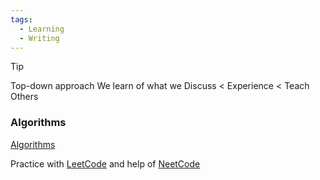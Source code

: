 ```yaml
---
tags:
  - Learning
  - Writing
---
```

> [!tip] 
> Top-down approach
> We learn of what we Discuss < Experience < Teach Others

### Algorithms

[Algorithms](https://www.hello-algo.com/en/chapter_hello_algo)

Practice with [LeetCode](https://leetcode.com) and help of [NeetCode](https://neetcode.io)